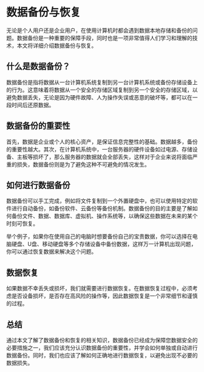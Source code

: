 # 数据备份与恢复
无论是个人用户还是企业用户，在使用计算机时都会遇到数据本地存储和备份的问题。数据备份是一种重要的保障手段，同时也是一项非常值得人们学习和理解的技术，本文将详细介绍数据备份与恢复。

## 什么是数据备份？
数据备份是指将数据从一台计算机系统复制到另一台计算机系统或备份存储设备上的行为。这意味着将数据从一个安全的存储区域复制到另一个安全的存储区域，以避免数据丢失，无论是因为硬件故障、人为操作失误或恶意的破坏等，都可以在一段时间后还原数据。

## 数据备份的重要性
首先，数据是企业或个人的核心资产，是保证信息完整性的基础。数据越多，备份的重要性越大。其次，在计算机系统中，一台服务器的硬件设备如过电源、存储设备、主板等损坏了，那么服务器的数据就会全部丢失，这样对于企业来说将面临严重的损失，数据备份则是为了避免这种不可避免的情况发生。

## 如何进行数据备份
数据备份可以手工完成，例如将文件复制到一个外置硬盘中，也可以使用特定的软件进行自动备份，如备份软件、云备份等备份机制。数据备份的目的主要是了解如何备份文件、数据、数据库、虚拟机、操作系统等，以确保这些数据在未来的某个时刻可恢复。

举个例子，如果你在使用自己的电脑时想要备份自己的宝贵数据，你可以选择在电脑硬盘、U盘、移动硬盘等多个存储设备中备份数据，这样万一计算机出现问题，你可以通过恢复数据来解决这个问题。

## 数据恢复
如果数据不幸丢失或损坏，我们就需要进行数据恢复。在数据恢复过程中，必须考虑是否设备损坏，是否存在高风险的操作等，因此数据恢复是一个非常细节和谨慎的过程。

## 总结
通过本文了解了数据备份和恢复的相关知识，数据备份已经成为保障您数据安全的必要措施之一，我们应该充分认识数据备份的重要性，并学会如何单独或自动进行数据备份。同时，我们也应该了解如何正确地进行数据恢复，以避免出现不必要的数据损失。